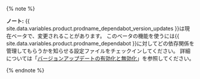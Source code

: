 {% note %}

**ノート:** {{ site.data.variables.product.prodname_dependabot_version_updates }}は現在ベータで、変更されることがあります。 このベータの機能を使うには{{ site.data.variables.product.prodname_dependabot }}に対してどの依存関係を管理してもらうかを知らせる設定ファイルをチェックインしてください。 詳細については「[バージョンアップデートの有効化と無効化](/github/administering-a-repository/enabling-and-disabling-version-updates)」を参照してください。

{% endnote %}
